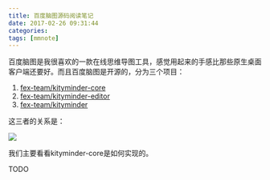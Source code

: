 ```yaml
---
title: 百度脑图源码阅读笔记
date: 2017-02-26 09:31:44
categories:
tags: [mmnote]
---
```


百度脑图是我很喜欢的一款在线思维导图工具，感觉用起来的手感比那些原生桌面客户端还要好。而且百度脑图是开源的，分为三个项目：

1. [fex-team/kityminder-core](https://github.com/fex-team/kityminder-core)
2. [fex-team/kityminder-editor](https://github.com/fex-team/kityminder-editor)
3. [fex-team/kityminder](https://github.com/fex-team/kityminder)

这三者的关系是：

![](https://github.com/fex-team/kityminder-editor/raw/master/relations.png)

我们主要看看kityminder-core是如何实现的。

<!--more-->

TODO